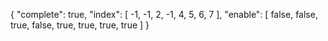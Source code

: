 {
    "complete": true,
    "index": [
        -1,
        -1,
        2,
        -1,
        4,
        5,
        6,
        7
    ],
    "enable": [
        false,
        false,
        true,
        false,
        true,
        true,
        true,
        true
    ]
}